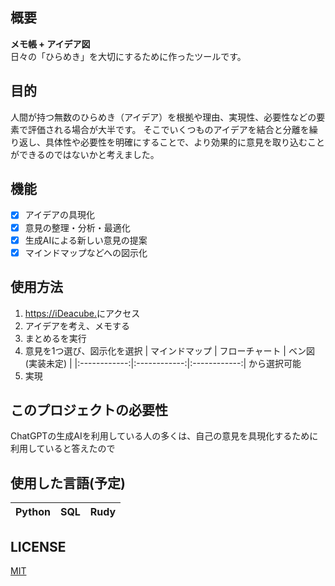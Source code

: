 ## 概要
**メモ帳 + アイデア図**<br>
日々の「ひらめき」を大切にするために作ったツールです。

## 目的
人間が持つ無数のひらめき（アイデア）を根拠や理由、実現性、必要性などの要素で評価される場合が大半です。
そこでいくつものアイデアを結合と分離を繰り返し、具体性や必要性を明確にすることで、より効果的に意見を取り込むことができるのではないかと考えました。

## 機能
- [x] アイデアの具現化
- [x] 意見の整理・分析・最適化
- [x] 生成AIによる新しい意見の提案 
- [x] マインドマップなどへの図示化

## 使用方法
1. [https://iDeacube.](iDeaCube)にアクセス
2. アイデアを考え、メモする
3. まとめるを実行
5. 意見を1つ選び、図示化を選択
| マインドマップ | フローチャート | ベン図(実装未定) | 
|:------------:|:------------:|:------------:|
から選択可能
5. 実現

## このプロジェクトの必要性
ChatGPTの生成AIを利用している人の多くは、自己の意見を具現化するために利用していると答えたので

## 使用した言語(予定)
| Python | SQL | Rudy | 
|:------------:|:------------:|:------------:|

## LICENSE
[MIT](https://github.com/ibit/iDeaCube?tab=MIT-1-ov-file)
